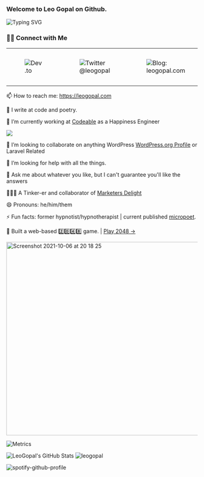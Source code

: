 ### Welcome to Leo Gopal on Github.

![Typing SVG](https://readme-typing-svg.herokuapp.com?lines=Hi+there+%F0%9F%91%8B;I+am+Leo+Gopal.+Read+on+to+get+to+know+me)

### 🤝🏻 Connect with Me

<table><tbody><tr><td><figure class="image"><img src="https://img.shields.io/badge/Dev.to-gray?style=flat-square&amp;logo=dev-to" alt="Dev.to"></figure></td><td><figure class="image"><img src="https://img.shields.io/badge/-@leogopal-gray.svg?colorA=6A788D&amp;colorB=1da1f2&amp;style=for-the-badge" alt="Twitter @leogopal"></figure></td><td><figure class="image"><img src="https://img.shields.io/badge/-Visit%20Website-gray.svg?colorA=6A788D&amp;colorB=6A788D&amp;style=for-the-badge" alt="Blog: leogopal.com"></figure></td><td><figure class="image"><img src="https://img.shields.io/badge/LINKEDIN-gray.svg?colorA=6A788D&amp;colorB=6A788D&amp;style=for-the-badge" alt="LinkedIn @leogopal"></figure></td><td><figure class="image"><img src="https://komarev.com/ghpvc/?username=leogopal&amp;color=blue&amp;label=Profile%20Views" alt="Profile Views"></figure></td><td><figure class="image"><img src="https://img.shields.io/github/followers/leogopal?label=GitHub%20Followers" alt="Github Followers"></figure></td></tr></tbody></table>

📫 How to reach me: https://leogopal.com

📝 I write at code and poetry.

🔭 I’m currently working at [Codeable](https://codeable.io/?ref=LWU21) as a Happiness Engineer

<a href="https://codeable.io/?ref=LWU21">
  <img src='https://api.referoo.co/creatives/21/asset.png' />
</a>

👯 I’m looking to collaborate on anything WordPress [WordPress.org Profile](https://profiles.wordpress.org/leogopal) or Laravel Related

🤔 I’m looking for help with all the things.

💬 Ask me about whatever you like, but I can't guarantee you'll like the answers

👨🏻‍💻 A Tinker-er and collaborator of [Marketers Delight](https://marketersdelight.com/ref/leogopal/)

😄 Pronouns: he/him/them

⚡ Fun facts: former hypnotist/hypnotherapist | current published [micropoet](https://instagram.com/leoswrite).

🧩 Built a web-based 2️⃣0️⃣4️⃣8️⃣ game. | [Play 2048  →](https://2048-game.leogopal.dev/)

<a href="https://2048-game.leogopal.dev/" target="_blank"><img width="510" alt="Screenshot 2021-10-06 at 20 18 25" src="https://user-images.githubusercontent.com/4948323/136260856-cb80fa5b-76d2-4477-a052-f79dd9e38c80.png"></a>

![Metrics](https://metrics.lecoq.io/leogopal?template=classic&followup=1&people=1&repositories=1&achievements=1&notable=1&activity=1&projects=1&introduction=1&tweets=1&posts=1&base=header%2C%20activity%2C%20community%2C%20repositories%2C%20metadata&base.indepth=false&base.hireable=false&base.skip=false&repositories.batch=100&repositories.forks=false&repositories.affiliations=owner&followup=false&followup.sections=repositories&followup.indepth=false&followup.archived=true&people=false&people.limit=24&people.identicons=false&people.identicons.hide=false&people.size=28&people.types=followers%2C%20following&people.shuffle=false&repositories=false&repositories.pinned=0&repositories.starred=0&repositories.random=0&repositories.order=featured%2C%20pinned%2C%20starred%2C%20random&achievements=false&achievements.threshold=C&achievements.secrets=true&achievements.display=detailed&achievements.limit=0&notable=false&notable.from=organization&notable.repositories=false&notable.indepth=false&notable.types=commit&notable.self=false&activity=false&activity.limit=5&activity.load=300&activity.days=14&activity.visibility=all&activity.timestamps=false&activity.filter=all&projects=false&projects.limit=4&projects.descriptions=false&introduction=false&introduction.title=true&tweets=false&tweets.user=.user.twitter&tweets.attachments=false&tweets.limit=2&posts=false&posts.source=dev.to&posts.user=.user.login&posts.descriptions=true&posts.covers=false&posts.limit=4&config.timezone=Africa%2FJohannesburg&config.twemoji=true&config.octicon=true&config.display=large)

![LeoGopal's GitHub Stats](https://github-readme-stats.vercel.app/api?username=leogopal&show_icons=true) ![leogopal](https://github-readme-streak-stats.herokuapp.com/?user=leogopal&)

![spotify-github-profile](https://spotify-github-profile.vercel.app/api/view?uid=leogopal&cover_image=true&theme=default)


